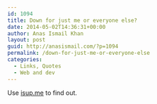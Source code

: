 ```yaml
---
id: 1094
title: Down for just me or everyone else?
date: 2014-05-02T14:36:31+00:00
author: Anas Ismail Khan
layout: post
guid: http://anasismail.com/?p=1094
permalink: /down-for-just-me-or-everyone-else
categories:
  - Links, Quotes
  - Web and dev
---
```

Use [isup.me](http://isup.me) to find out.